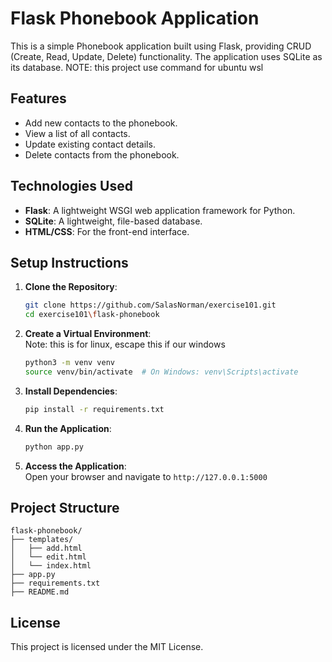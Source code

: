 # Flask Phonebook Application

This is a simple Phonebook application built using Flask, providing CRUD (Create, Read, Update, Delete) functionality. The application uses SQLite as its database.
NOTE: this project use command for ubuntu wsl

## Features

- Add new contacts to the phonebook.
- View a list of all contacts.
- Update existing contact details.
- Delete contacts from the phonebook.

## Technologies Used

- **Flask**: A lightweight WSGI web application framework for Python.
- **SQLite**: A lightweight, file-based database.
- **HTML/CSS**: For the front-end interface.

## Setup Instructions

1. **Clone the Repository**:
   ```bash
   git clone https://github.com/SalasNorman/exercise101.git
   cd exercise101\flask-phonebook
   ```

2. **Create a Virtual Environment**:    
   Note: this is for linux, escape this if our windows
   ```bash
   python3 -m venv venv
   source venv/bin/activate  # On Windows: venv\Scripts\activate
   ```

4. **Install Dependencies**:
   ```bash
   pip install -r requirements.txt
   ```

6. **Run the Application**:
   ```bash
   python app.py
   ```

7. **Access the Application**:   
   Open your browser and navigate to
   ```http://127.0.0.1:5000```

## Project Structure

```
flask-phonebook/
├── templates/
│   ├── add.html
│   └── edit.html
│   └── index.html
├── app.py  
├── requirements.txt
├── README.md
```

## License

This project is licensed under the MIT License.
